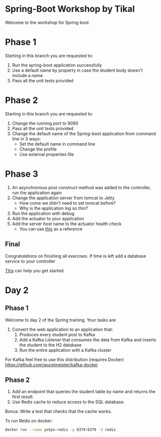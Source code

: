 # Spring-Boot Workshop by Tikal
Welcome to the workshop for Spring boot

# Phase 1
Starting in this branch you are requested to:
1. Run the spring-boot application successfully
2. Use a default name by property in case the student body doesn't include a name
3. Pass all the unit tests provided

# Phase 2
Starting in this branch you are requested to:
1. Change the running port to 9090
2. Pass all the unit tests provided
3. Change the default name of the Spring-boot application from command line in 3 ways:
   * Set the default name in command line
   * Change the profile
   * Use external properties file

# Phase 3
1. An asynchronous post construct method was added to the controller, run the application again
2. Change the application server from tomcat to Jetty
   * How come we didn't need to set tomcat before?
   * Why is the application log so thin?
3. Run the application with debug
4. Add the actuator to your application
5. Add the server host name to the actuator health check
   * You can use [this](https://fabianlee.org/2022/06/29/java-adding-custom-health-indicator-to-spring-boot-actuator/) as a reference

## Final
Congratulations on finishing all exercises. If time is left add a database service to your controller

[This](https://www.baeldung.com/spring-boot-h2-database) can help you get started.

# Day 2
## Phase 1
Welcome to day 2 of the Spring training. Your tasks are:
1. Convert the web application to an application that:
   1. Produces every student post to Kafka
   2. Add a Kafka Listener that consumes the data from Kafka and inserts the student to the H2 database
   3. Run the entire application with a Kafka cluster

For Kafka feel free to use this distribution (requires Docker) https://github.com/wurstmeister/kafka-docker

## Phase 2
1. Add an endpoint that queries the student table by name and returns the first result.
2. Use Redis cache to reduce access to the SQL database.

Bonus: Write a test that checks that the cache works.

To run Redis on docker:
```bash
docker run --name yotpo-redis -p 6379:6379 -d redis 
```
